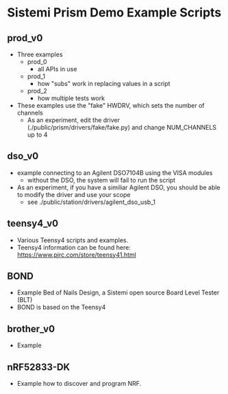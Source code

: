 # Sistemi Prism Demo Example Scripts

## prod_v0
* Three examples
  * prod_0
    * all APIs in use
  * prod_1
    * how "subs" work in replacing values in a script
  * prod_2
    * how multiple tests work
* These examples use the "fake" HWDRV, which sets the number of channels
  * As an experiment, edit the driver (./public/prism/drivers/fake/fake.py) and change NUM_CHANNELS up to 4

## dso_v0
* example connecting to an Agilent DSO7104B using the VISA modules
  * without the DSO, the system will fail to run the script
* As an experiment, if you have a similiar Agilent DSO, you should be able to modify the driver and use your scope
  * see ./public/station/drivers/agilent_dso_usb_1

## teensy4_v0
* Various Teensy4 scripts and examples.
* Teensy4 information can be found here: https://www.pjrc.com/store/teensy41.html

## BOND
* Example Bed of Nails Design, a Sistemi open source Board Level Tester (BLT)
* BOND is based on the Teensy4

## brother_v0
* Example

## nRF52833-DK
* Example how to discover and program NRF.
